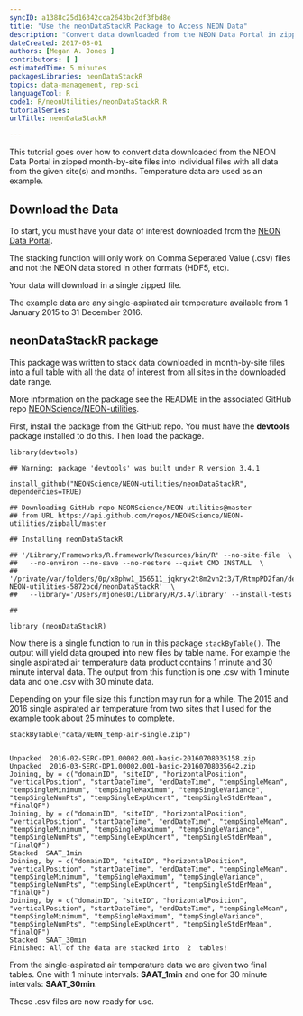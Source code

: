 ```yaml
---
syncID: a1388c25d16342cca2643bc2df3fbd8e
title: "Use the neonDataStackR Package to Access NEON Data"
description: "Convert data downloaded from the NEON Data Portal in zipped month-by-site files into a table with all data of interest. Temperature data are used as an example. "
dateCreated: 2017-08-01
authors: [Megan A. Jones ]
contributors: [ ]
estimatedTime: 5 minutes
packagesLibraries: neonDataStackR
topics: data-management, rep-sci
languageTool: R
code1: R/neonUtilities/neonDataStackR.R
tutorialSeries:
urlTitle: neonDataStackR

---
```


This tutorial goes over how to convert data downloaded from the NEON Data Portal 
in zipped month-by-site files into individual files with all data from the 
given site(s) and months. Temperature data are used as an example.

## Download the Data
To start, you must have your data of interest downloaded from the 
<a href="http://data.neonscience.org" target="_blank"> NEON Data Portal</a>.  

The stacking function will only work on Comma Seperated Value (.csv) files and 
not the NEON data stored in other formats (HDF5, etc). 

Your data will download in a single zipped file. 

The example data are any single-aspirated air temperature available from 
1 January 2015 to 31 December 2016. 

## neonDataStackR package

This package was written to stack data downloaded in month-by-site files into a 
full table with all the data of interest from all sites in the downloaded date
range.  

More information on the package see the README in the associated GitHub repo 
<a href="https://github.com/NEONScience/NEON-utilities/tree/master/neonDataStackR" target="_blank"> NEONScience/NEON-utilities</a>. 

First, install the package from the GitHub repo. You must have the **devtools** 
package installed to do this. Then load the package. 


    library(devtools)

    ## Warning: package 'devtools' was built under R version 3.4.1

    install_github("NEONScience/NEON-utilities/neonDataStackR", dependencies=TRUE)

    ## Downloading GitHub repo NEONScience/NEON-utilities@master
    ## from URL https://api.github.com/repos/NEONScience/NEON-utilities/zipball/master

    ## Installing neonDataStackR

    ## '/Library/Frameworks/R.framework/Resources/bin/R' --no-site-file  \
    ##   --no-environ --no-save --no-restore --quiet CMD INSTALL  \
    ##   '/private/var/folders/0p/x8phw1_156511_jqkryx2t8m2vn2t3/T/RtmpPD2fan/devtools52c155f1e8a2/NEONScience-NEON-utilities-5872bcd/neonDataStackR'  \
    ##   --library='/Users/mjones01/Library/R/3.4/library' --install-tests

    ## 

    library (neonDataStackR)

Now there is a single function to run in this package `stackByTable()`. The output
will yield data grouped into new files by table name.  For example the single 
aspirated air temperature data product contains 1 minute and 30 minute interval
data. The output from this function is one .csv with 1 minute data and one .csv 
with 30 minute data. 

Depending on your file size this function may run for a while. The 2015 and 2016
single aspirated air temperature from two sites that I used for the example took
about 25 minutes to complete.  



    stackByTable("data/NEON_temp-air-single.zip")


    Unpacked  2016-02-SERC-DP1.00002.001-basic-20160708035158.zip
    Unpacked  2016-03-SERC-DP1.00002.001-basic-20160708035642.zip
    Joining, by = c("domainID", "siteID", "horizontalPosition", "verticalPosition", "startDateTime", "endDateTime", "tempSingleMean", "tempSingleMinimum", "tempSingleMaximum", "tempSingleVariance", "tempSingleNumPts", "tempSingleExpUncert", "tempSingleStdErMean", "finalQF")
    Joining, by = c("domainID", "siteID", "horizontalPosition", "verticalPosition", "startDateTime", "endDateTime", "tempSingleMean", "tempSingleMinimum", "tempSingleMaximum", "tempSingleVariance", "tempSingleNumPts", "tempSingleExpUncert", "tempSingleStdErMean", "finalQF")
    Stacked  SAAT_1min
    Joining, by = c("domainID", "siteID", "horizontalPosition", "verticalPosition", "startDateTime", "endDateTime", "tempSingleMean", "tempSingleMinimum", "tempSingleMaximum", "tempSingleVariance", "tempSingleNumPts", "tempSingleExpUncert", "tempSingleStdErMean", "finalQF")
    Joining, by = c("domainID", "siteID", "horizontalPosition", "verticalPosition", "startDateTime", "endDateTime", "tempSingleMean", "tempSingleMinimum", "tempSingleMaximum", "tempSingleVariance", "tempSingleNumPts", "tempSingleExpUncert", "tempSingleStdErMean", "finalQF")
    Stacked  SAAT_30min
    Finished: All of the data are stacked into  2  tables!

From the single-aspirated air temperature data we are given two final tables. 
One with 1 minute intervals: **SAAT_1min** and one for 30 minute intervals: **SAAT_30min**.  

These .csv files are now ready for use.  

